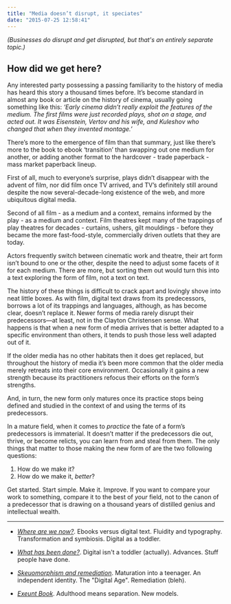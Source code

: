 ```yaml
---
title: "Media doesn’t disrupt, it speciates"
date: "2015-07-25 12:58:41"
---
```


*(Businesses do disrupt and get disrupted, but that's an entirely separate topic.)*

## How did we get here?

Any interested party possessing a passing familiarity to the history of
media has heard this story a thousand times before. It’s become standard
in almost any book or article on the history of cinema, usually going
something like this: *‘Early cinema didn’t really exploit the features
of the medium. The first films were just recorded plays, shot on a
stage, and acted out. It was Eisenstein, Vertov and his wife, and
Kuleshov who changed that when they invented montage.’*

There’s more to the emergence of film than that summary, just like
there’s more to the book to ebook ‘transition’ than swapping out one
medium for another, or adding another format to the hardcover - trade
paperback - mass market paperback lineup.

First of all, much to everyone’s surprise, plays didn’t disappear with
the advent of film, nor did film once TV arrived, and TV’s definitely
still around despite the now several-decade-long existence of the web,
and more ubiquitous digital media.

Second of all film - as a medium and a context, remains informed by the
play - as a medium and context. Film theatres kept many of the trappings
of play theatres for decades - curtains, ushers, gilt mouldings - before
they became the more fast-food-style, commercially driven outlets that
they are today.

Actors frequently switch between cinematic work and theatre, their art
form isn’t bound to one or the other, despite the need to adjust some
facets of it for each medium. There are more, but sorting them out would
turn this into a text exploring the form of film, not a text on text.

The history of these things is difficult to crack apart and lovingly
shove into neat little boxes. As with film, digital text draws from its
predecessors, borrows a lot of its trappings and languages, although, as
has become clear, doesn’t replace it. Newer forms of media rarely
disrupt their predecessors—at least, not in the Clayton Christensen
sense. What happens is that when a new form of media arrives that is
better adapted to a specific environment than others, it tends to push
those less well adapted out of it.

If the older media has no other habitats then it does get
replaced, but throughout the history of media it’s been more common that
the older media merely retreats into their core environment.
Occasionally it gains a new strength because its practitioners refocus
their efforts on the form’s strengths.

And, in turn, the new form only matures once its practice stops being
defined and studied in the context of and using the terms of its
predecessors.

In a mature field, when it comes to *practice* the fate of a form’s
predecessors is immaterial. It doesn’t matter if the predecessors die
out, thrive, or become relicts, you can learn from and steal from them.
The only things that matter to those making the new form of are the two
following questions:

1.  How do we make it?
2.  How do we make it, *better*?

Get started. Start simple. Make it. Improve. If you want to compare your work to
something, compare it to the best of *your* field, not to the canon of a
predecessor that is drawing on a thousand years of distilled genius and
intellectual wealth.

***

- *[Where are we now?](/Media_does_not_disrupt/Where_are_we_now.html)*. Ebooks versus digital text. Fluidity and typography. Transformation and symbiosis. Digital as a toddler.

- *[What has been done?](/Media_does_not_disrupt/What_has_been_done.html)*. Digital isn't a toddler (actually). Advances. Stuff people have done.

- *[Skeuomorphism and remediation](/Media_does_not_disrupt/Skeuomorphism_and_remediation.html)*. Maturation into a teenager. An independent identity. The "Digital Age". Remediation (bleh).

- *[Exeunt Book](/Media_does_not_disrupt/Exeunt_book.html)*. Adulthood means separation. New models.
